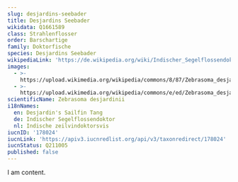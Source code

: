 ```yaml
---
slug: desjardins-seebader
title: Desjardins Seebader
wikidata: Q1661589
class: Strahlenflosser
order: Barschartige
family: Doktorfische
species: Desjardins Seebader
wikipediaLink: 'https://de.wikipedia.org/wiki/Indischer_Segelflossendoktor'
images:
  - >-
    https://upload.wikimedia.org/wikipedia/commons/8/87/Zebrasoma_desjardinii_01.jpg
  - >-
    https://upload.wikimedia.org/wikipedia/commons/e/ed/Zebrasoma_desjardinii_1.jpg
scientificName: Zebrasoma desjardinii
i18nNames:
  en: Desjardin's Sailfin Tang
  de: Indischer Segelflossendoktor
  nl: Indische zeilvindoktorsvis
iucnID: '178024'
iucnLink: 'https://apiv3.iucnredlist.org/api/v3/taxonredirect/178024'
iucnStatus: Q211005
published: false
---
```


I am content.
